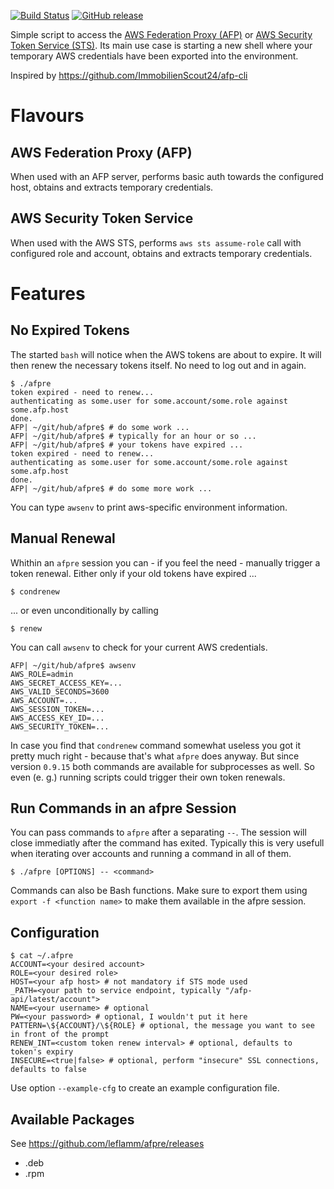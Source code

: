 [![Build Status](https://travis-ci.org/leflamm/afpre.svg?branch=master)](https://travis-ci.org/leflamm/afpre) [![GitHub release](https://img.shields.io/github/release/leflamm/afpre.svg)](https://github.com/leflamm/afpre/releases/latest)

Simple script to access the [AWS Federation Proxy (AFP)](https://docs.aws.amazon.com/amp/latest/userguide/install-option-connector.html) or [AWS Security Token Service (STS)](https://docs.aws.amazon.com/STS/latest/APIReference/Welcome.html). Its main use case is starting a new shell where your temporary AWS credentials have been exported into the environment.

Inspired by https://github.com/ImmobilienScout24/afp-cli

# Flavours

## AWS Federation Proxy (AFP)

When used with an AFP server, performs basic auth towards the configured host, obtains and extracts temporary credentials.

## AWS Security Token Service

When used with the AWS STS, performs `aws sts assume-role` call with configured role and account, obtains and extracts temporary credentials.

# Features

## No Expired Tokens
The started `bash` will notice when the AWS tokens are about to expire. It will then renew the necessary tokens itself. No need to log out and in again.

```
$ ./afpre 
token expired - need to renew...
authenticating as some.user for some.account/some.role against some.afp.host
done.
AFP| ~/git/hub/afpre$ # do some work ...
AFP| ~/git/hub/afpre$ # typically for an hour or so ...
AFP| ~/git/hub/afpre$ # your tokens have expired ...
token expired - need to renew...
authenticating as some.user for some.account/some.role against some.afp.host
done.
AFP| ~/git/hub/afpre$ # do some more work ...
```
You can type `awsenv` to print aws-specific environment information.

## Manual Renewal

Whithin an `afpre` session you can - if you feel the need - manually trigger a token renewal. Either only if your old tokens have expired ...
```
$ condrenew
```
... or even unconditionally by calling
```
$ renew
```
You can call `awsenv` to check for your current AWS credentials.
```
AFP| ~/git/hub/afpre$ awsenv 
AWS_ROLE=admin
AWS_SECRET_ACCESS_KEY=...
AWS_VALID_SECONDS=3600
AWS_ACCOUNT=...
AWS_SESSION_TOKEN=...
AWS_ACCESS_KEY_ID=...
AWS_SECURITY_TOKEN=...
```

In case you find that `condrenew` command somewhat useless you got it pretty much right - because that's what `afpre` does anyway. But since version `0.9.15` both commands are available for subprocesses as well. So even (e. g.) running scripts could trigger their own token renewals.

## Run Commands in an afpre Session

You can pass commands to `afpre` after a separating `--`. The session will close immediatly after the command has exited. Typically this is very usefull when iterating over accounts and running a command in all of them.

```
$ ./afpre [OPTIONS] -- <command>
```

Commands can also be Bash functions. Make sure to export them using `export -f <function name>` to make them available in the afpre session.


## Configuration

```
$ cat ~/.afpre 
ACCOUNT=<your desired account>
ROLE=<your desired role>
HOST=<your afp host> # not mandatory if STS mode used
_PATH=<your path to service endpoint, typically "/afp-api/latest/account">
NAME=<your username> # optional
PW=<your password> # optional, I wouldn't put it here
PATTERN=\${ACCOUNT}/\${ROLE} # optional, the message you want to see in front of the prompt
RENEW_INT=<custom token renew interval> # optional, defaults to token's expiry
INSECURE=<true|false> # optional, perform "insecure" SSL connections, defaults to false
```

Use option `--example-cfg` to create an example configuration file.

## Available Packages

See https://github.com/leflamm/afpre/releases

- .deb
- .rpm
